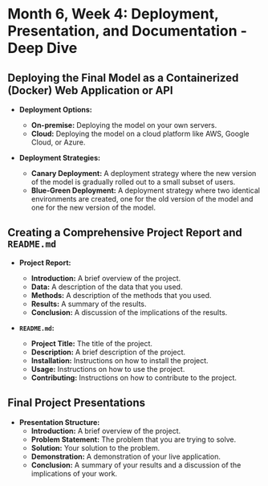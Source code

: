 
# Month 6, Week 4: Deployment, Presentation, and Documentation - Deep Dive

## Deploying the Final Model as a Containerized (Docker) Web Application or API

*   **Deployment Options:**
    *   **On-premise:** Deploying the model on your own servers.
    *   **Cloud:** Deploying the model on a cloud platform like AWS, Google Cloud, or Azure.

*   **Deployment Strategies:**
    *   **Canary Deployment:** A deployment strategy where the new version of the model is gradually rolled out to a small subset of users.
    *   **Blue-Green Deployment:** A deployment strategy where two identical environments are created, one for the old version of the model and one for the new version of the model.

## Creating a Comprehensive Project Report and `README.md`

*   **Project Report:**
    *   **Introduction:** A brief overview of the project.
    *   **Data:** A description of the data that you used.
    *   **Methods:** A description of the methods that you used.
    *   **Results:** A summary of the results.
    *   **Conclusion:** A discussion of the implications of the results.

*   **`README.md`:**
    *   **Project Title:** The title of the project.
    *   **Description:** A brief description of the project.
    *   **Installation:** Instructions on how to install the project.
    *   **Usage:** Instructions on how to use the project.
    *   **Contributing:** Instructions on how to contribute to the project.

## Final Project Presentations

*   **Presentation Structure:**
    *   **Introduction:** A brief overview of the project.
    *   **Problem Statement:** The problem that you are trying to solve.
    *   **Solution:** Your solution to the problem.
    *   **Demonstration:** A demonstration of your live application.
    *   **Conclusion:** A summary of your results and a discussion of the implications of your work.
